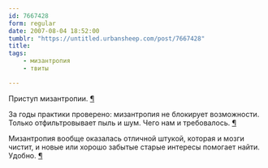```yaml
---
id: 7667428
form: regular
date: 2007-08-04 18:52:00
tumblr: "https://untitled.urbansheep.com/post/7667428"
title:
tags:
    - мизантропия
    - твиты

---
```


<p>Приступ мизантропии. <a href="http://twitter.com/urbansheep/statuses/186556132">¶</a></p>

<p>За годы практики проверено: мизантропия не блокирует возможности. Только отфильтровывает пыль и шум. Чего нам и требовалось. <a href="http://twitter.com/urbansheep/statuses/189279782">¶</a></p>

<p>Мизантропия вообще оказалась отличной штукой, которая и мозги чистит, и новые или хорошо забытые старые интересы помогает найти. Удобно. <a href="http://twitter.com/urbansheep/statuses/189290632">¶</a></p>

